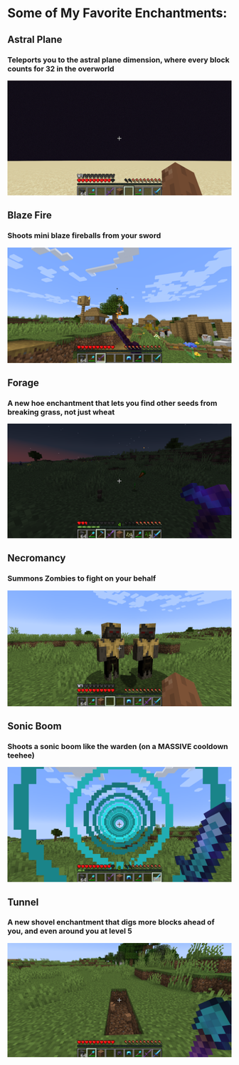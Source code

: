 <!DOCTYPE html>
<html lang="en">

<body>

<h1>Some of My Favorite Enchantments:</h1>

<h2>Astral Plane</h2>
<h3>Teleports you to the astral plane dimension, where every block counts for 32 in the overworld</h3>
<img src="https://github.com/joshua-bluestine/Better_Enchantments_pre-beta-1.0/blob/master/Screenshot%202024-10-07%20171159.png" alt="astral plane" />

<h2>Blaze Fire</h2>
<h3>Shoots mini blaze fireballs from your sword</h3>
<img src="https://github.com/joshua-bluestine/Better_Enchantments_pre-beta-1.0/blob/master/blaze%20fire.png" alt="blaze fire" />

<h2>Forage</h2>
<h3>A new hoe enchantment that lets you find other seeds from breaking grass, not just wheat</h3>
<img src="https://github.com/joshua-bluestine/Better_Enchantments_pre-beta-1.0/blob/master/forage.png" alt="forage" />

<h2>Necromancy</h2>
<h3>Summons Zombies to fight on your behalf</h3>
<img src="https://github.com/joshua-bluestine/Better_Enchantments_pre-beta-1.0/blob/master/necromancy.png" alt="necromancy" />

<h2>Sonic Boom</h2>
<h3>Shoots a sonic boom like the warden (on a MASSIVE cooldown teehee)</h3>
<img src="https://github.com/joshua-bluestine/Better_Enchantments_pre-beta-1.0/blob/master/sonic%20boom.png" alt="sonic boom" />

<h2>Tunnel</h2>
<h3>A new shovel enchantment that digs more blocks ahead of you, and even around you at level 5</h3>
<img src="https://github.com/joshua-bluestine/Better_Enchantments_pre-beta-1.0/blob/master/tunnel.png" alt="tunnel" />

</body>
</html>
